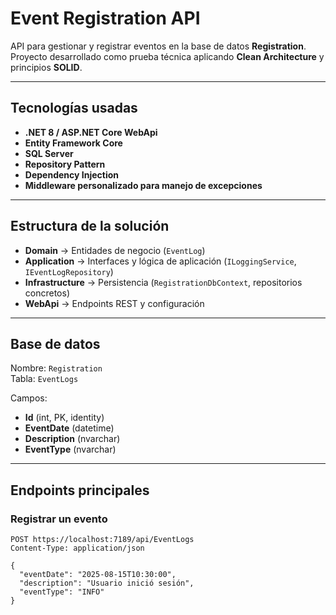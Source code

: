 # Event Registration API

API para gestionar y registrar eventos en la base de datos **Registration**.  
Proyecto desarrollado como prueba técnica aplicando **Clean Architecture** y principios **SOLID**.

---

##  Tecnologías usadas
- **.NET 8 / ASP.NET Core WebApi**
- **Entity Framework Core**
- **SQL Server**
- **Repository Pattern**
- **Dependency Injection**
- **Middleware personalizado para manejo de excepciones**

---

##  Estructura de la solución
- **Domain** → Entidades de negocio (`EventLog`)
- **Application** → Interfaces y lógica de aplicación (`ILoggingService`, `IEventLogRepository`)
- **Infrastructure** → Persistencia (`RegistrationDbContext`, repositorios concretos)
- **WebApi** → Endpoints REST y configuración

---

##  Base de datos
Nombre: `Registration`  
Tabla: `EventLogs`

Campos:
- **Id** (int, PK, identity)
- **EventDate** (datetime)
- **Description** (nvarchar)
- **EventType** (nvarchar)

---

##  Endpoints principales
### Registrar un evento
```http
POST https://localhost:7189/api/EventLogs
Content-Type: application/json

{
  "eventDate": "2025-08-15T10:30:00",
  "description": "Usuario inició sesión",
  "eventType": "INFO"
}
